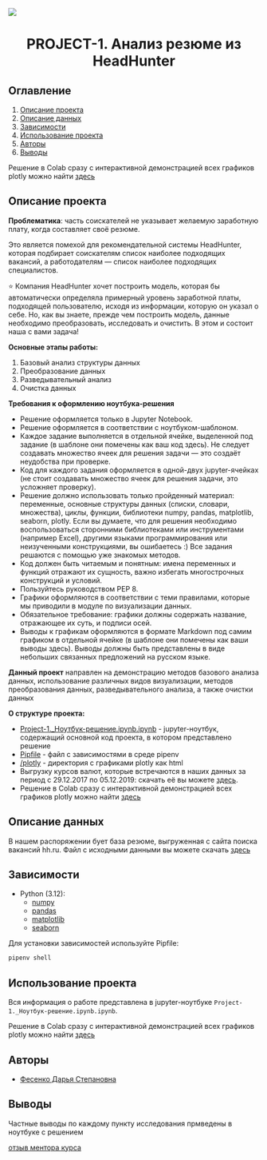 
![](./images/data_cleaning.png)
# <center> PROJECT-1. Анализ резюме из HeadHunter </center>
## Оглавление
1. [Описание проекта](#Описание-проекта)
2. [Описание данных](#Описание-данных)
3. [Зависимости](#Зависимости)
4. [Использование проекта](#Использование-проекта)
5. [Авторы](#Авторы)
6. [Выводы](#Выводы)


Решение в Colab сразу с интерактивной демонстрацией всех графиков plotly можно найти [здесь](https://colab.research.google.com/drive/1Y6kogOERlDJ5LtcSj-rFzRAFKYnJlYJh?usp=sharing)


## Описание проекта

**Проблематика**: часть соискателей не указывает желаемую заработную плату, когда составляет своё резюме.

Это является помехой для рекомендательной системы HeadHunter, которая подбирает соискателям список наиболее подходящих вакансий, а работодателям — список наиболее подходящих специалистов.

⭐ Компания HeadHunter хочет построить модель, которая бы автоматически определяла примерный уровень заработной платы, подходящей пользователю, исходя из информации, которую он указал о себе. Но, как вы знаете, прежде чем построить модель, данные необходимо преобразовать, исследовать и очистить. В этом и состоит наша с вами задача!

**Основные этапы работы:**
1. Базовый анализ структуры данных
2. Преобразование данных
3. Разведывательный анализ
4. Очистка данных


**Требования к оформлению ноутбука-решения**


- Решение оформляется только в Jupyter Notebook.
- Решение оформляется в соответствии с ноутбуком-шаблоном.
- Каждое задание выполняется в отдельной ячейке, выделенной под задание (в шаблоне они помечены как ваш код здесь). Не следует создавать множество ячеек для решения задачи — это создаёт неудобства при проверке.
- Код для каждого задания оформляется в одной-двух jupyter-ячейках (не стоит создавать множество ячеек для решения задачи, это усложняет проверку).
- Решение должно использовать только пройденный материал: переменные, основные структуры данных (списки, словари, множества), циклы, функции, библиотеки numpy, pandas, matplotlib, seaborn, plotly. Если вы думаете, что для решения необходимо воспользоваться сторонними библиотеками или инструментами (например Excel), другими языками программирования или неизученными конструкциями, вы ошибаетесь :) Все задания решаются с помощью уже знакомых методов.
- Код должен быть читаемым и понятным: имена переменных и функций отражают их сущность, важно избегать многострочных конструкций и условий.
- Пользуйтесь руководством PEP 8.
- Графики оформляются в соответствии с теми правилами, которые мы приводили в модуле по визуализации данных.
- Обязательное требование: графики должны содержать название, отражающее их суть, и подписи осей.
- Выводы к графикам оформляются в формате Markdown под самим графиком в отдельной ячейке (в шаблоне они помечены как ваши выводы здесь). Выводы должны быть представлены в виде небольших связанных предложений на русском языке.


**Данный проект** направлен на демонстрацию методов базового анализа данных, использование различных видов визуализации, методов преобразования данных, разведывательного анализа, а также очистки данных

**О структуре проекта:**

* [Project-1._Ноутбук-решение.ipynb.ipynb](https://github.com/dafe1988/SF-DSPR-174/blob/master/Project-1._Ноутбук-решение.ipynb.ipynb) - jupyter-ноутбук, содержащий основной код проекта, в котором представлено решение
* [Pipfile](https://github.com/dafe1988/SF-DSPR-174/blob/master/PROJECT_1/Pipfile) - файл с зависимостями в среде pipenv
* [/plotly](https://github.com/dafe1988/SF-DSPR-174/tree/master/PROJECT_1/plotly) - директория с графиками plotly как html
* Выгрузку курсов валют, которые встречаются в наших данных за период с 29.12.2017 по 05.12.2019: скачать её вы можете [здесь](https://lms-cdn.skillfactory.ru/assets/courseware/v1/15abf80f45a2f3e93c3274101b451c67/asset-v1:SkillFactory+DSPR-2.0+14JULY2021+type@asset+block/ExchangeRates.zip).
* Решение в Colab сразу с интерактивной демонстрацией всех графиков plotly можно найти [здесь](https://colab.research.google.com/drive/1Y6kogOERlDJ5LtcSj-rFzRAFKYnJlYJh?usp=sharing)


## Описание данных

В нашем распоряжении бует база резюме, выгруженная с сайта поиска вакансий hh.ru.
Файл с исходными данными вы можете скачать [здесь](https://drive.google.com/file/d/1Kb78mAWYKcYlellTGhIjPI-bCcKbGuTn/view?usp=sharing)


## Зависимости
* Python (3.12):
    * [numpy](https://numpy.org)
    * [pandas](https://pandas.pydata.org)
    * [matplotlib](https://matplotlib.org)
    * [seaborn](https://seaborn.pydata.org)

Для установки зависимостей используйте Pipfile:
```py
pipenv shell
```

## Использование проекта
Вся информация о работе представлена в jupyter-ноутбуке `Project-1._Ноутбук-решение.ipynb.ipynb`.

Решение в Colab сразу с интерактивной демонстрацией всех графиков plotly можно найти [здесь](https://colab.research.google.com/drive/1Y6kogOERlDJ5LtcSj-rFzRAFKYnJlYJh?usp=sharing)

## Авторы

* [Фесенко Дарья Степановна](https://www.kaggle.com/dariafesenko)

## Выводы

Частные выводы по каждому пункту исследования прмведены в ноутбуке с решением


[отзыв ментора курса](https://docs.google.com/document/d/1A_yQWgoO-Q2XnDh-d_QYvXM3-z7RGboHC0LZ5Zo2jiI/edit?tab=t.0)